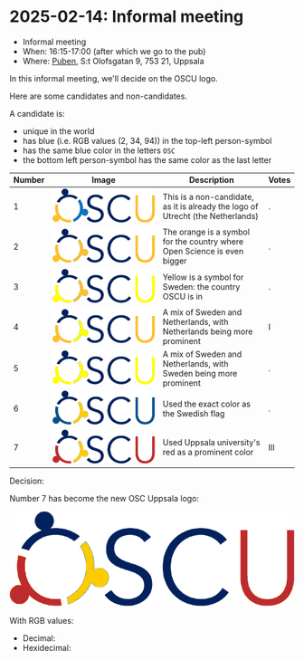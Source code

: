 # 2025-02-14: Informal meeting

- Informal meeting
- When: 16:15-17:00 (after which we go to the pub)
- Where: [Puben](https://pubenuppsala.se/), S:t Olofsgatan 9, 753 21, Uppsala

In this informal meeting, we'll decide on the OSCU logo.

Here are some candidates and non-candidates.

A candidate is:

- unique in the world
- has blue (i.e. RGB values (2, 34, 94)) in the top-left person-symbol
- has the same blue color in the letters `OSC`
- the bottom left person-symbol has the same color as the last letter

<!-- markdownlint-disable MD013 --><!-- Tables cannot be split up over lines, hence will break 80 characters per line -->

Number|Image                                               |Description                                                                    |Votes
------|----------------------------------------------------|-------------------------------------------------------------------------------|-----
1     |![Invalid logo](oscu_logo.png)                      |This is a non-candidate, as it is already the logo of Utrecht (the Netherlands)|.
2     |![Possible logo](oscu_logo_orange_orange.png)       |The orange is a symbol for the country where Open Science is even bigger       |.
3     |![Possible logo](oscu_logo_orange_yellow.png)       |Yellow is a symbol for Sweden: the country OSCU is in                          |.
4     |![Possible logo](oscu_logo_yellow_orange.png)       |A mix of Sweden and Netherlands, with Netherlands being more prominent         |I
5     |![Possible logo](oscu_logo_yellow_yellow.png)       |A mix of Sweden and Netherlands, with Sweden being more prominent              |.
6     |![Possible logo](oscu_logo_swedish_flag.png)        |Used the exact color as the Swedish flag                                       |.
7     |![Possible logo](oscu_logo_swedish_flag_uppsala.png)|Used Uppsala university's red as a prominent color                             |III

<!-- markdownlint-enable MD013 -->

Decision:

Number 7 has become the new OSC Uppsala logo:

![OSC Uppsala logo](oscu_logo_swedish_flag_uppsala.png)

With RGB values:

- Decimal:
- Hexidecimal:
